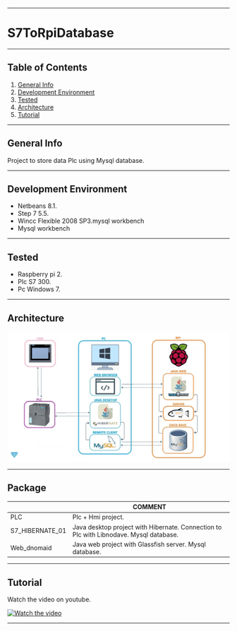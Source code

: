 ***
# S7ToRpiDatabase
***
## Table of Contents
1. [General Info](#general-info)
2. [Development Environment](#development-environment)
3. [Tested](#tested)
4. [Architecture](#architecture)
5. [Tutorial](#tutorial)
***
## General Info
Project to store data Plc using Mysql database.
***
## Development Environment
* Netbeans 8.1.
* Step 7 5.5.
* Wincc Flexible 2008 SP3.mysql workbench
* Mysql workbench
***
## Tested
* Raspberry pi 2.
* Plc S7 300.
* Pc Windows 7.
***
## Architecture
![Architecture](images/Arch.gif)
***
## Package

|  | COMMENT |
| ------ | ------ |
| PLC | Plc + Hmi project.|
| S7_HIBERNATE_01 |  Java desktop project with Hibernate. Connection to Plc with Libnodave. Mysql database. |
| Web_dnomaid | Java web project with Glassfish server. Mysql database. |

***
## Tutorial
Watch the video on youtube.

[![Watch the video](https://img.youtube.com/vi/Ednnrd2W9P0/0.jpg)](https://www.youtube.com/watch?v=Ednnrd2W9P0)
***


